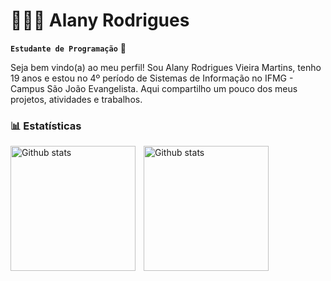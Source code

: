 # 👩🏽‍💻 Alany Rodrigues

**`Estudante de Programação`** 🌟

Seja bem vindo(a) ao meu perfil! Sou Alany Rodrigues Vieira Martins, tenho 19 anos e estou no 4º período de Sistemas de Informação no IFMG - Campus São João Evangelista. Aqui compartilho um pouco dos meus projetos, atividades e trabalhos.

### 📊 Estatísticas

<p>
<img 
    align="left" 
    alt="Github stats"
    height="200" 
    style="padding-right: 10px;" 
    src="https://github-readme-stats.vercel.app/api?username=AlanyRodrigues&show_icons=true&theme=tokyonight&locale=pt-br" 
/>
<img 
    align="left" 
    alt="Github stats"
    height="200" 
    style="padding-right: 10px;" 
    src="https://github-readme-stats.vercel.app/api/top-langs/?username=AlanyRodrigues&theme=tokyonight&layout=compact&custom_title=Tecnologias&langs_count=6" 
/>
</p>


